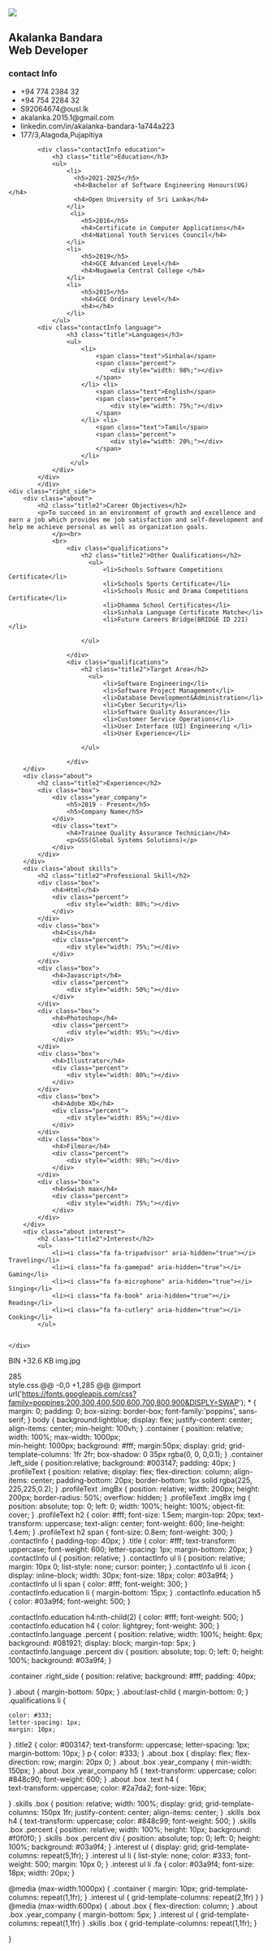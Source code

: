 <!DOCTYPE html>
<html>
<head>
	<meta name="viewport" content="width=device-width, initial-scale=1.0">
	<title>Akalanka cv</title>
    <link rel="stylesheet" href="https://cdnjs.cloudflare.com/ajax/libs/font-awesome/4.7.0/css/font-awesome.css" integrity="sha512-5A8nwdMOWrSz20fDsjczgUidUBR8liPYU+WymTZP1lmY9G6Oc7HlZv156XqnsgNUzTyMefFTcsFH/tnJE/+xBg==" crossorigin="anonymous" referrerpolicy="no-referrer" />
	<link rel="stylesheet"  type="text/css" href="style.css"> 
</head>
<body>
 <div class="container">	
	<div class="left_side">
    <div class="profileText">
        <div class="imgBx">
            <img src="img.jpg">
        </div>
            <h2>Akalanka Bandara<br><span>Web Developer</span></h2>
    </div>
            <div class="contactInfo">
                <h3 class="title">contact Info</h3>
                <ul>
                     <li>
                        <span class="icon"><i class="fa fa-phone" aria-hidden="true"></i></span>
                        <span class="text">+94 774 2384 32</span>
                    </li>
                     <li>
                        <span class="icon"><i class="fa fa-whatsapp" aria-hidden="true"></i></span>
                        <span class="text">+94 754 2284 32</span>
                    </li>
                    <li>
                        <span class="icon"><i class="fa fa-envelope-o" aria-hidden="true"></i></span>
                        <span class="text">S92064674@ousl.lk</span>
                    </li>
                     <li>
                        <span class="icon"><i class="fa fa-envelope-o" aria-hidden="true"></i></span>
                        <span class="text">akalanka.2015.1@gmail.com</span>
                    </li> 
                    <li>
                        <span class="icon"><i class="fa fa-linkedin" aria-hidden="true"></i></span>
                        <span class="text">linkedin.com/in/akalanka-bandara-1a744a223</span>
                    </li> 
                    <li>
                        <span class="icon"><i class="fa fa-map-marker" aria-hidden="true"></i></span>
                        <span class="text">177/3,Alagoda,Pujapitiya</span>
                    </li> 
                </ul>
            </div>

            <div class="contactInfo education">
                <h3 class="title">Education</h3>
                <ul>
                    <li>
                      <h5>2021-2025</h5>
                      <h4>Bachelor of Software Engineering Honours(UG)</h4>
                      <h4>Open University of Sri Lanka</h4>
                    </li> 
                     <li>
                        <h5>2016</h5>
                        <h4>Certificate in Computer Applications</h4>
                        <h4>National Youth Services Council</h4>
                    </li>  
                    <li>
                        <h5>2019</h5>
                        <h4>GCE Advanced Level</h4>
                        <h4>Nugawela Central College </h4>
                    </li>  
                    <li>
                        <h5>2015</h5>
                        <h4>GCE Ordinary Level</h4>
                        <h4></h4>
                    </li>  
                </ul>
            <div class="contactInfo language">
                    <h3 class="title">Languages</h3>
                    <ul>
                        <li>
                            <span class="text">Sinhala</span>
                            <span class="percent">
                                <div style="width: 98%;"></div>
                            </span>
                        </li> <li>
                            <span class="text">English</span>
                            <span class="percent">
                                <div style="width: 75%;"></div>
                            </span>
                        </li> <li>
                            <span class="text">Tamil</span>
                            <span class="percent">
                                <div style="width: 20%;"></div>
                            </span>
                        </li>
                     </ul>
                </div>
            </div>
            </div> 
	<div class="right_side">
        <div class="about">
            <h2 class="title2">Career Objectives</h2>
            <p>To succeed in an environment of growth and excellence and earn a job which provides me job satisfaction and self-development and help me achieve personal as well as organization goals.
                </p><br>
                <br>
                    <div class="qualifications">
                        <h2 class="title2">Other Qualifications</h2>
                          <ul>
                              <li>Schools Software Competitions Certificate</li>
                              <li>Schools Sports Certificate</li>
                              <li>Schools Music and Drama Competitions Certificate</li>
                              <li>Dhamma School Certificates</li>
                              <li>Sinhala Language Certificate Matche</li>
                              <li>Future Careers Bridge(BRIDGE ID 221)</li>

                        </ul>

                    </div>
                    <div class="qualifications">
                        <h2 class="title2">Target Area</h2>
                          <ul>
                              <li>Software Engineering</li>
                              <li>Software Project Management</li>
                              <li>Database Development&Administration</li>
                              <li>Cyber Security</li>
                              <li>Software Quality Assurance</li>
                              <li>Customer Service Operations</li>
                              <li>User Interface (UI) Engineering </li>
                              <li>User Experience</li>

                        </ul>

                    </div>
        </div>
        <div class="about">
            <h2 class="title2">Experience</h2>
            <div class="box">
                <div class="year_company">
                    <h5>2019 - Present</h5>
                    <h5>Company Name</h5>
                </div>
                <div class="text">
                    <h4>Trainee Quality Assurance Technician</h4>
                    <p>GSS(Global Systems Solutions)</p>
                </div>
            </div>
        </div>
        <div class="about skills">
            <h2 class="title2">Professional Skill</h2>
            <div class="box">
                <h4>Html</h4>
                <div class="percent">
                    <div style="width: 80%;"></div>
                </div>
            </div>
            <div class="box">
                <h4>Css</h4>
                <div class="percent">
                    <div style="width: 75%;"></div>
                </div>
            </div>
            <div class="box">
                <h4>Javascript</h4>
                <div class="percent">
                    <div style="width: 50%;"></div>
                </div>
            </div>
            <div class="box">
                <h4>Photoshop</h4>
                <div class="percent">
                    <div style="width: 95%;"></div>
                </div>
            </div>
            <div class="box">
                <h4>Illustrator</h4>
                <div class="percent">
                    <div style="width: 80%;"></div>
                </div>
            </div>
            <div class="box">
                <h4>Adobe XD</h4>
                <div class="percent">
                    <div style="width: 85%;"></div>
                </div>
            </div>
            <div class="box">
                <h4>Filmora</h4>
                <div class="percent">
                    <div style="width: 98%;"></div>
                </div>
            </div>
            <div class="box">
                <h4>Swish max</h4>
                <div class="percent">
                    <div style="width: 75%;"></div>
                </div>
            </div>
        </div>
        <div class="about interest">
            <h2 class="title2">Interest</h2>
            <ul>
                <li><i class="fa fa-tripadvisor" aria-hidden="true"></i> Traveling</li>
                <li><i class="fa fa-gamepad" aria-hidden="true"></i> Gaming</li>
                <li><i class="fa fa-microphone" aria-hidden="true"></i> Singing</li>
                <li><i class="fa fa-book" aria-hidden="true"></i> Reading</li>
                <li><i class="fa fa-cutlery" aria-hidden="true"></i> Cooking</li>
            </ul>


    </div>  

 </div>
</body>
</html> 
 BIN +32.6 KB 
img.jpg

 285  
style.css
@@ -0,0 +1,285 @@
@import url('https://fonts.googleapis.com/css?family=poppines:200,300,400,500,600,700,800,900&DISPLY=SWAP'); 
*
{
    margin: 0;
    padding: 0;
    box-sizing: border-box;
    font-family:'poppins', sans-serif;
}
body
{
    background:lightblue;
     display: flex;
    justify-content: center;
    align-items: center;
    min-height: 100vh;
}
.container
{
    position: relative;
    width: 100%;
    max-width: 1000px;   
    min-height: 1000px;
    background: #fff;
    margin:50px;
    display: grid;
    grid-template-columns: 1fr 2fr;
    box-shadow: 0 35px rgba(0, 0, 0,0.1);
}
.container .left_side
{
position:relative;
background: #003147;
padding: 40px; 
}
.profileText
{
    position: relative;
    display: flex;
    flex-direction: column;
    align-items: center;
    padding-bottom: 20px;
    border-bottom: 1px solid rgba(225, 225,225,0.2);
}
.profileText .imgBx
{
position: relative;
width: 200px;
height: 200px;
border-radius: 50%;
overflow: hidden;
}
.profileText .imgBx img
{
    position: absolute;
    top: 0;
    left: 0;
    width: 100%;
    height: 100%;
    object-fit: cover;
}
.profileText h2
{
    color: #fff;
    font-size: 1.5em;
    margin-top: 20px;
    text-transform: uppercase;
    text-align: center;
    font-weight: 600;
    line-height: 1.4em;
}
.profileText h2 span
{
    font-size: 0.8em;
    font-weight: 300;
}
.contactInfo
{
 padding-top: 40px; 
}
.title
{
    color: #fff;
    text-transform: uppercase;
    font-weight: 600;
    letter-spacing: 1px;
    margin-bottom: 20px;
}
.contactInfo ul
{
    position: relative;
}
.contactInfo ul li
{
    position: relative;
    margin: 10px 0;
    list-style: none;
    cursor: pointer;
}
.contactInfo ul li .icon
{
    display: inline-block;
    width: 30px;
    font-size: 18px;
    color: #03a9f4;
}
.contactInfo ul li span
{
    color: #fff; 
    font-weight: 300;
}
.contactInfo.education li
{
    margin-bottom: 15px;
}
.contactInfo.education h5
{
    color: #03a9f4;
    font-weight: 500;
}

.contactInfo.education h4:nth-child(2)
{
   color: #fff;
   font-weight: 500;
}
.contactInfo.education h4
{ color: lightgrey;
    font-weight: 300;
}
.contactInfo.language .percent
{
position: relative;
width: 100%;
height: 6px;
background: #081921; 
display: block;
margin-top: 5px;
}
.contactInfo.language .percent div
{
    position: absolute;
    top: 0;
    left: 0;
    height: 100%;
    background: #03a9f4; 
}


.container .right_side
{
    position: relative;
    background: #fff;
    padding: 40px;

}
.about
{
    margin-bottom: 50px;
}
.about:last-child
{
    margin-bottom: 0;
}
.qualifications li
{

    color: #333;
    letter-spacing: 1px;
    margin: 10px;
}
.title2
{
    color: #003147;
    text-transform: uppercase;
    letter-spacing: 1px;
    margin-bottom: 10px;
}
p
{
    color: #333;
}
.about .box
{
    display: flex;
    flex-direction: row;
    margin: 20px 0;
}
.about .box .year_company
{
    min-width: 150px;
}
.about .box .year_company h5
{
    text-transform: uppercase;
    color: #848c90;
    font-weight: 600;
}
.about .box .text h4
{  
    text-transform: uppercase;
    color: #2a7da2;
    font-size: 16px; 

}
.skills .box
{
    position: relative;
    width: 100%;
    display: grid;
    grid-template-columns: 150px 1fr;
    justify-content: center;
    align-items: center;
}
.skills .box h4
{
    text-transform: uppercase;
    color: #848c99;
    font-weight: 500;
}
.skills .box .percent
{
    position: relative;
    width: 100%;
    height: 10px;
    background: #f0f0f0;
}
.skills .box .percent div
{
    position: absolute;
    top: 0;
    left: 0;
    height: 100%;
    background: #03a9f4;
}
.interest ul
{
    display: grid;
    grid-template-columns: repeat(5,1fr);
}
.interest ul li
{
    list-style: none;
    color: #333;
    font-weight: 500;
    margin: 10px 0;
}
.interest ul li .fa
{
    color: #03a9f4;
    font-size: 18px;
    width: 20px;
}

@media (max-width:1000px)
{
    .container
{
    margin: 10px;
    grid-template-columns: repeat(1,1fr);
}
.interest ul
{
    grid-template-columns: repeat(2,1fr)
}
}
@media (max-width:600px)
{
    .about .box
    {
        flex-direction: column;
    }
    .about .box .year_company 
    {
        margin-bottom: 5px;
    }
    .interest ul
   {
      grid-template-columns: repeat(1,1fr)
   }
   .skills .box
   {
      grid-template-columns: repeat(1,1fr);
   }

} 
